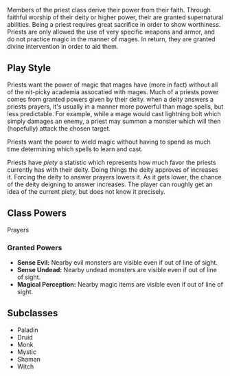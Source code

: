 Members of the priest class derive their power from their faith. Through faithful worship of their deity or higher power, their are granted supernatural abilities. Being a priest requires great sacrifice in order to show worthiness. Priests are only allowed the use of very specific weapons and armor, and do not practice magic in the manner of mages. In return, they are granted divine intervention in order to aid them.

## Play Style

Priests want the power of magic that mages have (more in fact) without all of the nit-picky academia assocatied with mages. Much of a priests power comes from granted powers given by their deity. when a deity answers a priests prayers, it's usually in a manner more powerful than mage spells, but less predictable. For example, while a mage would cast lightning bolt which simply damages an enemy, a priest may summon a monster which will then (hopefully) attack the chosen target.

Priests want the power to wield magic without having to spend as much time determining which spells to learn and cast.

Priests have *piety* a statistic which represents how much favor the priests currently has with their deity. Doing things the deity approves of increases it. Forcing the deity to answer prayers lowers it. As it gets lower, the chance of the deity deigning to answer increases. The player can roughly get an idea of the current piety, but does not know it precisely.

## Class Powers

Prayers

### Granted Powers

* **Sense Evil:** Nearby evil monsters are visible even if out of line of sight.
* **Sense Undead:** Nearby undead monsters are visible even if out of line of sight.
* **Magical Perception:** Nearby magic items are visible even if out of line of sight.

## Subclasses

* Paladin
* Druid
* Monk
* Mystic
* Shaman
* Witch
